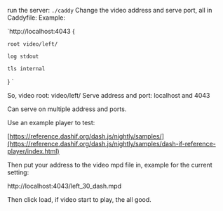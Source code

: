 run the server:
`./caddy`
Change the video address and serve port, all in Caddyfile:
Example:

`http://localhost:4043 {

    root video/left/

    log stdout

    tls internal
    
}
`

So, 
video root: video/left/
Serve address and port: localhost and 4043

Can serve on multiple address and ports.

Use an example player to test:

[https://reference.dashif.org/dash.js/nightly/samples/](https://reference.dashif.org/dash.js/nightly/samples/dash-if-reference-player/index.html)

Then put your address to the video mpd file in, example for the current setting:

http://localhost:4043/left_30_dash.mpd

Then click load, if video start to play, the all good.


